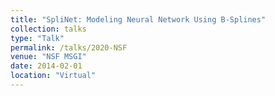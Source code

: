 ```yaml
---
title: "SpliNet: Modeling Neural Network Using B-Splines"
collection: talks
type: "Talk"
permalink: /talks/2020-NSF
venue: "NSF MSGI"
date: 2014-02-01
location: "Virtual"
---
```

